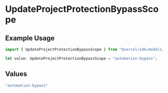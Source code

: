 # UpdateProjectProtectionBypassScope

## Example Usage

```typescript
import { UpdateProjectProtectionBypassScope } from "@vercel/sdk/models/updateprojectprotectionbypassop.js";

let value: UpdateProjectProtectionBypassScope = "automation-bypass";
```

## Values

```typescript
"automation-bypass"
```